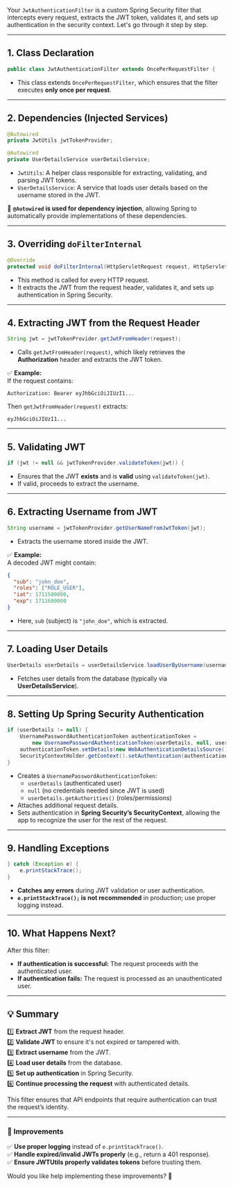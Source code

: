 Your `JwtAuthenticationFilter` is a custom Spring Security filter that intercepts every request, extracts the JWT token, validates it, and sets up authentication in the security context. Let's go through it step by step.

---

## **1. Class Declaration**
```java
public class JwtAuthenticationFilter extends OncePerRequestFilter {
```
- This class extends `OncePerRequestFilter`, which ensures that the filter executes **only once per request**.

---

## **2. Dependencies (Injected Services)**
```java
@Autowired
private JwtUtils jwtTokenProvider;

@Autowired
private UserDetailsService userDetailsService;
```
- `JwtUtils`: A helper class responsible for extracting, validating, and parsing JWT tokens.
- `UserDetailsService`: A service that loads user details based on the username stored in the JWT.

🔹 **`@Autowired` is used for dependency injection**, allowing Spring to automatically provide implementations of these dependencies.

---

## **3. Overriding `doFilterInternal`**
```java
@Override
protected void doFilterInternal(HttpServletRequest request, HttpServletResponse response, FilterChain filterChain) throws ServletException, IOException {
```
- This method is called for every HTTP request.
- It extracts the JWT from the request header, validates it, and sets up authentication in Spring Security.

---

## **4. Extracting JWT from the Request Header**
```java
String jwt = jwtTokenProvider.getJwtFromHeader(request);
```
- Calls `getJwtFromHeader(request)`, which likely retrieves the **Authorization** header and extracts the JWT token.

✅ **Example:**  
If the request contains:
```
Authorization: Bearer eyJhbGciOiJIUzI1...
```
Then `getJwtFromHeader(request)` extracts:
```
eyJhbGciOiJIUzI1...
```

---

## **5. Validating JWT**
```java
if (jwt != null && jwtTokenProvider.validateToken(jwt)) {
```
- Ensures that the JWT **exists** and is **valid** using `validateToken(jwt)`.
- If valid, proceeds to extract the username.

---

## **6. Extracting Username from JWT**
```java
String username = jwtTokenProvider.getUserNameFromJwtToken(jwt);
```
- Extracts the username stored inside the JWT.

✅ **Example:**  
A decoded JWT might contain:
```json
{
  "sub": "john_doe",
  "roles": ["ROLE_USER"],
  "iat": 1711500000,
  "exp": 1711600000
}
```
- Here, `sub` (subject) is `"john_doe"`, which is extracted.

---

## **7. Loading User Details**
```java
UserDetails userDetails = userDetailsService.loadUserByUsername(username);
```
- Fetches user details from the database (typically via **UserDetailsService**).

---

## **8. Setting Up Spring Security Authentication**
```java
if (userDetails != null) {
    UsernamePasswordAuthenticationToken authenticationToken =
        new UsernamePasswordAuthenticationToken(userDetails, null, userDetails.getAuthorities());
    authenticationToken.setDetails(new WebAuthenticationDetailsSource().buildDetails(request));
    SecurityContextHolder.getContext().setAuthentication(authenticationToken);
}
```
- Creates a `UsernamePasswordAuthenticationToken`:
    - `userDetails` (authenticated user)
    - `null` (no credentials needed since JWT is used)
    - `userDetails.getAuthorities()` (roles/permissions)
- Attaches additional request details.
- Sets authentication in **Spring Security’s SecurityContext**, allowing the app to recognize the user for the rest of the request.

---

## **9. Handling Exceptions**
```java
} catch (Exception e) {
    e.printStackTrace();
}
```
- **Catches any errors** during JWT validation or user authentication.
- **`e.printStackTrace();` is not recommended** in production; use proper logging instead.

---

## **10. What Happens Next?**
After this filter:
- **If authentication is successful:** The request proceeds with the authenticated user.
- **If authentication fails:** The request is processed as an unauthenticated user.

---

## **💡 Summary**
1️⃣ **Extract JWT** from the request header.  
2️⃣ **Validate JWT** to ensure it's not expired or tampered with.  
3️⃣ **Extract username** from the JWT.  
4️⃣ **Load user details** from the database.  
5️⃣ **Set up authentication** in Spring Security.  
6️⃣ **Continue processing the request** with authenticated details.

This filter ensures that API endpoints that require authentication can trust the request’s identity.

---

### **🔧 Improvements**
✅ **Use proper logging** instead of `e.printStackTrace()`.  
✅ **Handle expired/invalid JWTs properly** (e.g., return a 401 response).  
✅ **Ensure JWTUtils properly validates tokens** before trusting them.

Would you like help implementing these improvements? 🚀